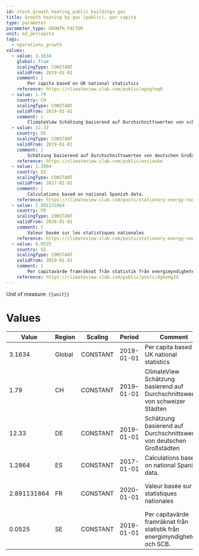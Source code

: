 ```yaml
---
id: stock_growth_heating_public_buildings_gas
title: Growth heating by gas (public), per capita
type: parameter
parameter_type: GROWTH_FACTOR
unit: m2_percapita
tags:
  - operations_growth
values:
  - value: 3.1634
    global: True
    scalingType: CONSTANT
    validFrom: 2019-01-01
    comment: |
        Per capita based on UK national statistics
    reference: https://climateview.slab.com/public/agxgteq0
  - value: 1.79
    country: CH
    scalingType: CONSTANT
    validFrom: 2019-01-01
    comment: |
        ClimateView Schätzung basierend auf Durchschnittswerten von schweizer Städten
  - value: 12.33
    country: DE
    scalingType: CONSTANT
    validFrom: 2019-01-01
    comment: |
        Schätzung basierend auf Durchschnittswerten von deutschen Großstädten
    reference: https://climateview.slab.com/public/wvziauke
  - value: 1.2864
    country: ES
    scalingType: CONSTANT
    validFrom: 2017-01-01
    comment: |
        Calculations based on national Spanish data.
    reference: https://climateview.slab.com/posts/stationary-energy-non-residential-baavcf13#h6k4z-institutional-space-heating
  - value: 2.891131864
    country: FR
    scalingType: CONSTANT
    validFrom: 2020-01-01
    comment: |
        Valeur basée sur les statistiques nationales
    reference: https://climateview.slab.com/posts/stationary-energy-non-residential-france-lvoxv5kr#hw5va-tableau-5-chauffage-des-locaux-des-batiments-publics
  - value: 0.0525
    country: SE
    scalingType: CONSTANT
    validFrom: 2019-01-01
    comment: |
        Per capitavärde framräknat från statistik från energimyndigheten och SCB.
    reference: https://climateview.slab.com/public/posts/dgkomg2d
---
```



Unit of measure: `{{unit}}`


# Values


| Value | Region | Scaling | Period | Comment | Reference |
|-------|--------|---------|--------|---------|-----------|
| 3.1634 | Global | CONSTANT | 2019-01-01 | Per capita based on UK national statistics | https://climateview.slab.com/public/agxgteq0 |
| 1.79 | CH | CONSTANT | 2019-01-01 | ClimateView Schätzung basierend auf Durchschnittswerten von schweizer Städten |  |
| 12.33 | DE | CONSTANT | 2019-01-01 | Schätzung basierend auf Durchschnittswerten von deutschen Großstädten | https://climateview.slab.com/public/wvziauke |
| 1.2864 | ES | CONSTANT | 2017-01-01 | Calculations based on national Spanish data. | https://climateview.slab.com/posts/stationary-energy-non-residential-baavcf13#h6k4z-institutional-space-heating |
| 2.891131864 | FR | CONSTANT | 2020-01-01 | Valeur basée sur les statistiques nationales | https://climateview.slab.com/posts/stationary-energy-non-residential-france-lvoxv5kr#hw5va-tableau-5-chauffage-des-locaux-des-batiments-publics |
| 0.0525 | SE | CONSTANT | 2019-01-01 | Per capitavärde framräknat från statistik från energimyndigheten och SCB. | https://climateview.slab.com/public/posts/dgkomg2d |


